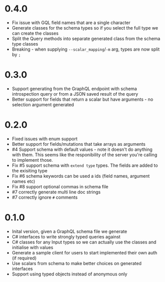 # 0.4.0
- Fix issue with GQL field names that are a single character
- Generate classes for the schema types so if you select the full type we can create the classes
- Split the Query methods into separate generated class from the schema type classes
- Breaking - when supplying `--scalar_mapping`/`-m` arg, types are now split by `;`

# 0.3.0
- Support generating from the GraphQL endpoint with schema introspection query or from a JSON saved result of the query
- Better support for fields that return a scalar but have arguments - no selection argument generated

# 0.2.0
- Fixed issues with enum support
- Better support for fields/mutations that take arrays as arguments
- #4 Support schema with default values - note it doesn't do anything with them. This seems like the responibility of the server you're calling to implement those.
- Fix #5 support schema with `extend type` types. The fields are added to the exisiting type
- Fix #6 schema keywords can be used a ids (field names, argument names etc)
- Fix #8 support optional commas in schema file
- #7 correctly generate multi line doc strings
- #7 correctly ignore `#` comments

# 0.1.0
- Inital version, given a GraphQL schema file we generate
- C# interfaces to write strongly typed queries against
- C# classes for any Input types so we can actually use the classes and initialise with values
- Generate a sample client for users to start implemented their own auth (if required)
- Use scalars from schema to make better choices on generated interfaces
- Support using typed objects instead of anonymous only
